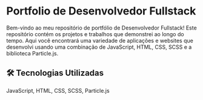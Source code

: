 
# Portfolio de Desenvolvedor Fullstack

Bem-vindo ao meu repositório de portfólio de Desenvolvedor Fullstack! Este repositório contém os projetos e trabalhos que demonstrei ao longo do tempo. Aqui você encontrará uma variedade de aplicações e websites que desenvolvi usando uma combinação de JavaScript, HTML, CSS, SCSS e a biblioteca Particle.js.


## 🛠 Tecnologias Utilizadas
JavaScript,
HTML,
CSS,
SCSS,
Particle.js

